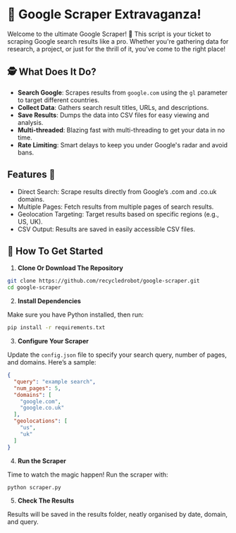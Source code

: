 # 🚀 Google Scraper Extravaganza!

Welcome to the ultimate Google Scraper! 🚀 This script is your ticket to scraping Google search results like a pro. Whether you're gathering data for research, a project, or just for the thrill of it, you've come to the right place!

## 🕵 What Does It Do?

- **Search Google**: Scrapes results from `google.com` using the `gl` parameter to target different countries.
- **Collect Data**: Gathers search result titles, URLs, and descriptions.
- **Save Results**: Dumps the data into CSV files for easy viewing and analysis.
- **Multi-threaded**: Blazing fast with multi-threading to get your data in no time.
- **Rate Limiting**: Smart delays to keep you under Google's radar and avoid bans.

## Features 🎉

- Direct Search: Scrape results directly from Google’s .com and .co.uk domains.
- Multiple Pages: Fetch results from multiple pages of search results.
- Geolocation Targeting: Target results based on specific regions (e.g., US, UK).
- CSV Output: Results are saved in easily accessible CSV files.

## 🔧 How To Get Started

1. **Clone Or Download The Repository**

```bash
git clone https://github.com/recycledrobot/google-scraper.git
cd google-scraper
```

2. **Install Dependencies**

Make sure you have Python installed, then run:

```bash
pip install -r requirements.txt
```

3. **Configure Your Scraper**

Update the `config.json` file to specify your search query, number of pages, and domains. Here’s a sample:

```json
{
  "query": "example search",
  "num_pages": 5,
  "domains": [
    "google.com",
    "google.co.uk"
  ],
  "geolocations": [
    "us",
    "uk"
  ]
}
```

4. **Run the Scraper**

Time to watch the magic happen! Run the scraper with:

```bash
python scraper.py
```

5. **Check The Results**

Results will be saved in the results folder, neatly organised by date, domain, and query.
